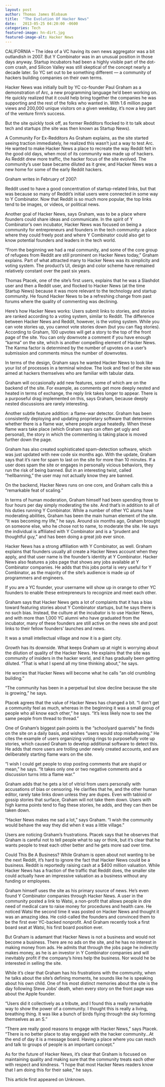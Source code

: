 ```yaml
---
layout: post
author: Thomas James Blobaum 
title:  "The Evolution Of Hacker News"
date:   2013-05-25 04:20:00 -0600
categories: Tech 
featured-image: hn-dirt.jpg
featured-image-alt: Hacker News 
---
```

CALIFORNIA – The idea of a VC having its own news aggregator was a bit outlandish in 2007. But Y Combinator was in an unusual position in those days anyway. Startup incubators had been a highly visible part of the dot-com crash, and Silicon Valley was still skeptical of the concept nearly a decade later. So YC set out to be something different — a community of hackers building companies on their own terms.

Hacker News was initially built by YC co-founder Paul Graham as a demonstration of Arc, a new programming language he’d been working on. He quickly realized that it could help bring together the companies he was supporting and the rest of the folks who wanted in. With 1.6 million page views and 200,000 unique visitors on a given weekday, it’s now a key part of the venture firm’s success.

But the site quickly took off, as former Redditors flocked to it to talk about tech and startups (the site was then known as Startup News).

A Community For Ex-Redditors
As Graham explains, as the site started seeing traction immediately, he realized this wasn’t just a way to test Arc. He wanted to make Hacker News a place to recreate the way Reddit felt in the good old days, when most of its community was made up of hackers. As Reddit drew more traffic, the hacker focus of the site evolved. The community’s user base became diluted as it grew, and Hacker News was a new home for some of the early Reddit hackers.

Graham writes in February of 2007:

Reddit used to have a good concentration of startup-related links, but that was because so many of Reddit’s initial users were connected in some way to Y Combinator. Now that Reddit is so much more popular, the top links tend to be images, or videos, or political news.

Another goal of Hacker News, says Graham, was to be a place where founders could share ideas and communicate. In the spirit of Y Combinator’s own incubator, Hacker News was focused on being a community for entrepreneurs and founders in the tech community: a place where they could freely post and where Y Combinator could also get to know potential founders and leaders in the tech world.

“From the beginning we had a real community, and some of the core group of refugees from Reddit are still prominent on Hacker News today,” Graham explains. Part of what attracted many to Hacker News was its simplicity and voting system. The product’s UI, design and color scheme have remained relatively constant over the past six years.

Thomas Ptacek, one of the site’s first users, explains that he was a Slashdot user and then a Reddit user, and flocked to Hacker News (at the time Startup News) because it was more relevant to the technology and startup community. He found Hacker News to be a refreshing change from past forums where the quality of commenting was declining.

Here’s how Hacker News works: Users submit links to stories, and stories are ranked according to a voting system, similar to Reddit. The difference between Hacker News and Reddit, however, is the voting system. While you can vote stories up, you cannot vote stories down (but you can flag stories). According to Graham, 100 upvotes will get a story to the top of the front page of the site. You can only downvote a comment if you have enough “karma” on the site, which is another compelling element of Hacker News. The Karma factor is determined by the number of upvotes on a user’s submission and comments minus the number of downvotes.

In terms of the design, Graham says he wanted Hacker News to look like your list of processes in a terminal window. The look and feel of the site was aimed at hackers themselves who are familiar with tabular data.

Graham will occasionally add new features, some of which are on the backend of the site. For example, as comments get more deeply nested and heated in terms of exchange, the reply link takes longer to appear. There is a purposeful drag implemented on this, says Graham, because deeply nested discussions are rarely interesting.

Another subtle feature addition: a flame-war detector. Graham has been consistently deploying and updating proprietary software that determines whether there is a flame war, where people argue heatedly. When these flame wars take place (which Graham says can often get ugly and personal), the story in which the commenting is taking place is moved further down the page.

Graham has also created sophisticated spam-detection software, which was just updated with new code six months ago. With the update, Graham says that it’s rare for spam to last on the site for more than 10 minutes. If a user does spam the site or engages in personally vicious behaviors, they run the risk of being banned. But in an interesting twist, called “hellbanning,” the user may not actually know they are banned.

On the backend, Hacker News runs on one core, and Graham calls this a “remarkable feat of scaling.”

In terms of human moderation, Graham himself had been spending three to four hours per day simply moderating the site. And that’s in addition to all of his duties running Y Combinator. While a number of other YC alums have moderating abilities, Graham has been the main human element of the site. “It was becoming my life,” he says. Around six months ago, Graham brought on someone else, who he chose not to name, to moderate the site. He says the individual is affiliated with Y Combinator and is a “prudent and thoughtful guy,” and has been doing a great job ever since.

Hacker News has a strong affiliation with Y Combinator, as well. Graham explains that founders usually all create a Hacker News account when they apply, and that user name is the founder’s identity at Y Combinator. Hacker News also features a jobs page that shows any jobs available at Y Combinator companies. He adds that this jobs portal is very useful for Y Combinator, as the majority of the site’s audience is made up of programmers and engineers.

If you are a YC founder, your username will show up in orange to other YC founders to enable these entrepreneurs to recognize and meet each other.

Graham says that Hacker News gets a lot of complaints that it has a bias toward featuring stories about Y Combinator startups, but he says there is no such bias. Instead, the culture at the incubator is to use Hacker News, and with more than 1,000 YC alumni who have graduated from the incubator, many of these founders are still active on the news site and post links to their fellow founders’ launches and news.

It was a small intellectual village and now it is a giant city.

Growth has its downside. What keeps Graham up at night is worrying about the dilution of quality of the Hacker News. He explains that the site was community of insiders in the hacker world, and it has gradually been getting diluted. “That is what I spend all my time thinking about,” he says.

He worries that Hacker News will become what he calls “an old crumbling building.”

“The community has been in a perpetual but slow decline because the site is growing,” he says.

Ptacek agrees that the value of Hacker News has changed a bit. “I don’t get a community feel as much, whereas in the beginning it was a small group of people who all know each other,” he says. “It’s less likely now to see the same people from thread to thread.”

One of Graham’s biggest pain points is the “schoolyard quarrels” he finds on the site on a daily basis, and wishes “users would stop misbehaving.” He cites the example of users organizing voting rings to purposefully vote up stories, which caused Graham to develop additional software to detect this. He adds that more users are trolling under newly created accounts, and are deliberately starting flame wars on the site.

“I wish I could get people to stop posting comments that are stupid or mean,” he says. “It takes only one or two negative comments and a discussion turns into a flame war.”

Graham adds that he gets a lot of vitriol from users personally with accusations of bias or censoring. He clarifies that he, and the other human editor, rarely take links down unless they are dupes. Even with tabloid or gossip stories that surface, Graham will not take them down. Users with high karma points tend to flag these stories, he adds, and they can then be taken down.

“Hacker News makes me sad a lot,” says Graham. “I wish the community would behave the way they did when it was a little village.”

Users are noticing Graham’s frustrations. Ptacek says that he observes that Graham is careful not to tell people what to say or think, but it’s clear that he wants people to treat each other better and he gets more sad over time.

Could This Be A Business?
While Graham is open about not wanting to be the next Reddit, it’s hard to ignore the fact that Hacker News could be a business. Reddit is reportedly raising cash at a $400 million valuation. While Hacker News has a fraction of the traffic that Reddit does, the smaller site could actually have an impressive valuation as a business without any funding or employees.

Graham himself uses the site as his primary source of news. He’s even found Y Combinator companies through Hacker News. A user in the community posted a link to Watsi, a non-profit that allows people in dire need of medical care to raise money for procedures and health care. He noticed Watsi the second time it was posted on Hacker News and thought it was an amazing idea. He cold-called the founders and convinced them to be the first ever YC-backed nonprofit. And Graham recently took a first board seat at Watsi, his first board position ever.

But Graham is adamant that Hacker News is not a business and would not become a business. There are no ads on the site, and he has no interest in making money from ads. He admits that through the jobs page he indirectly makes money, as he is an investor in Y Combinator companies and will inevitably profit if the company’s hires help the business. Nor would he be interested in selling the site.

While it’s clear that Graham has his frustrations with the community, when he talks about the site’s defining moments, he sounds like he is speaking about his own child. One of his most distinct memories about the site is the day following Steve Jobs’ death, when every story on the front page was about the Apple founder.

“Users did it collectively as a tribute, and I found this a really remarkable way to show the power of a community. I thought this is really a living, breathing thing. It was like a bunch of birds flying through the sky forming themselves as an S.”

“There are really good reasons to engage with Hacker News,” says Ptacek. “There is no better place to stay engaged with the hacker community…At the end of day it is a message board. Having a place where you can reach and talk to groups of people is an important concept.”

As for the future of Hacker News, it’s clear that Graham is focused on maintaining quality and making sure that the community treats each other with respect and kindness. “I hope that most Hacker News readers know that I am doing this for their sake,” he says.

This article first appeared on Unknown. 

<a href="http://thenewworldpost.com/" data-iframely-url></a>
